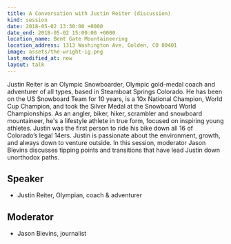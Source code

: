 ```yaml
---
title: A Conversation with Justin Reiter (discussion)
kind: session
date: 2018-05-02 13:30:00 +0000
date_end: 2018-05-02 15:00:00 +0000
location_name: Bent Gate Mountaineering
location_address: 1313 Washington Ave, Golden, CO 80401
image: assets/the-wright-ig.png
last_modified_at: now
layout: talk
---
```

Justin Reiter is an Olympic Snowboarder, Olympic gold-medal coach and adventurer of all types, based in Steamboat Springs Colorado. He has been on the US Snowboard Team for 10 years, is a 10x National Champion, World Cup Champion, and took the Silver Medal at the Snowboard World Championships. As an angler, biker, hiker, scrambler and snowboard mountaineer, he's a lifestyle athlete in true form, focused on inspiring young athletes. Justin was the first person to ride his bike down all 16 of Colorado’s legal 14ers.  Justin is passionate about the environment, growth, and always down to venture outside. In this session, moderator Jason Blevins discusses tipping points and transitions that have lead Justin down unorthodox paths.

## Speaker

* Justin Reiter, Olympian, coach & adventurer

## Moderator

* Jason Blevins, journalist